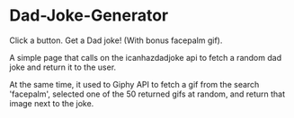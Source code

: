 # Dad-Joke-Generator
Click a button. Get a Dad joke! (With bonus facepalm gif).

A simple page that calls on the icanhazdadjoke api to fetch a random dad joke and return it to the user.

At the same time, it used to Giphy API to fetch a gif from the search 'facepalm', selected one of the 50 returned gifs at random, and return that image next to the joke.
